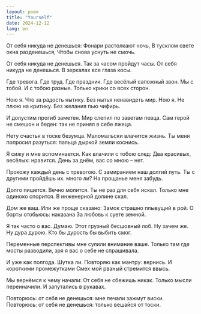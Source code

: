 ```yaml
---
layout: poem
title: "Yourself"
date: 2024-12-12
lang: en
---
```


От себя никуда не денешься:
Фонари растолкают ночь,
В тусклом свете окна разденешься,
Чтобы снова уснуть не смочь.

От себя никуда не денешься.
Так за часом пройдут часы.
От себя никуда не денешься.
В зеркалах все глаза косы. 

Где тревога. Где труд. Где праздник.
Где весёлый сапожный звон.
Мы с тобой. И с тобою разные.
Только крики со всех сторон.

Ною я. Что за радость нытику.
Без нытья ненавидеть мир.
Ною я. Не плюю на критику.
Без желания пью чифирь.

И допустим прогиб заметен. 
Мир слепил по заветам певца.
Сам герой не смешон и беден: так не принял в себе лжеца.

Нету счастья в тоске безумца. Маломальски влачится жизнь.
Ты меня попросил разуться: пальца дыркой земли коснись.

Я сижу и мне вспоминается.
Как влачили с тобою след:
Два красивых, весёлых: нравится.
День за днём, вас со мною – нет.

Прохожу каждый день с тревогою.
С замиранием наш долгий путь.
Ты с другими пройдёшь их. много ли?
На прощанье меня забудь.

Долго пишется. Вечно молится.
Ты не раз для себя искал.
Только мне одиноко спорится.
В инженерной долине скал.

Дом же ваш. Или же проще сказано:
Замок страшно плывущий в рой.
О борты отобьюсь: наказана
За любовь к суете земной.

Я так часто о вас. Думаю.
Этот грузный бесшовный лоб.
Ну зачем же. Ну дура дурою.
Кто бы дурость бы выбить смог.

Переменные перспективы мне сулили внимание ваше.
Только там где мосты разводили, зря я вас о себе не спрашивала.

И уже как полгода. Шутка ли.
Повторяю как мантру: вернись.
И короткими промежутками 
Смех мой рваный стремится ввысь.

Мы вернёмся к чему начали:
От себя не сбежишь никак.
Только мысли переиначили.
И запутались в рукавах.

Повторюсь: от себя не денешься: 
мне печали зажмут виски.
Повторюсь: от себя не денешься: 
только вешайся от тоски.